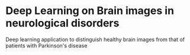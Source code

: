 # Deep Learning on Brain images in neurological disorders
Deep learning application to distinguish healthy brain images from that of patients with Parkinson's disease
